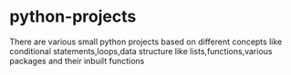 # python-projects
There are various small python projects based on different concepts like conditional statements,loops,data structure like lists,functions,various packages and their inbuilt functions
